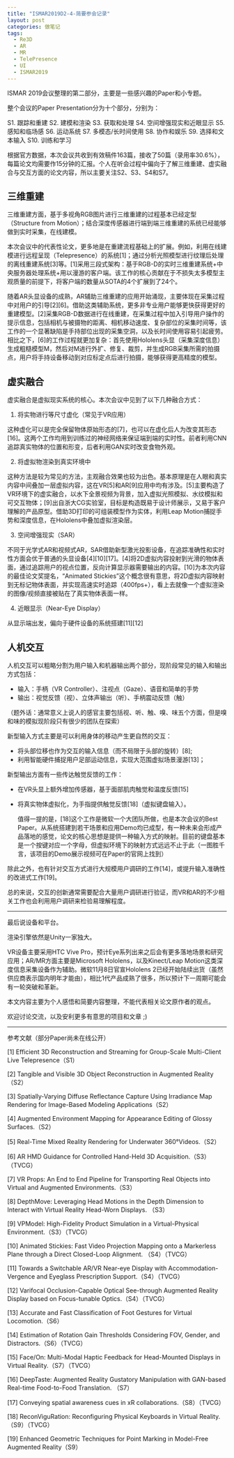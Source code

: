 ```yaml
---
title: "ISMAR2019D2-4-简要参会记录"
layout: post
categories: 做笔记
tags:
  - Re3D
  - AR
  - MR
  - TelePresence
  - UI
  - ISMAR2019
---
```


ISMAR 2019会议整理的第二部分，主要是一些感兴趣的Paper和小专题。

<!-- more -->

整个会议的Paper Presentation分为十个部分，分别为：

S1. 跟踪和重建
S2. 建模和渲染
S3. 获取和处理
S4. 空间增强现实和近眼显示
S5. 感知和临场感
S6. 运动系统
S7. 多模态/长时间使用
S8. 协作和娱乐
S9. 选择和文本输入
S10. 训练和学习

根据官方数据，本次会议共收到有效稿件163篇，接收了50篇（录用率30.6%），每篇论文均需要作15分钟的汇报。个人在听会过程中偏向于了解三维重建、虚实融合与交互方面的论文内容，所以主要关注S2、S3、S4和S7。

## 三维重建

三维重建方面，基于多视角RGB图片进行三维重建的过程基本已经定型（Structure from Motion）；结合深度传感器进行端到端三维重建的系统已经能够做到实时采集，在线建模。

本次会议中的代表性论文，更多地是在重建流程基础上的扩展。例如，利用在线建模进行远程呈现（Telepresence）的系统[1]；通过分析光照模型进行纹理后处理的离线重建系统[3]等。[1]采用三段式架构：基于RGB-D的实时三维重建系统+中央服务器处理系统+用以漫游的客户端。该工作的核心贡献在于不损失太多模型主观质量的前提下，将客户端的数量从SOTA的4个扩展到了24个。

随着AR头显设备的成熟，AR辅助三维重建的应用开始涌现，主要体现在采集过程中对用户的引导\[2\]\[6\]。借助这类辅助系统，更多非专业用户能够更快获得更好的重建模型。[2]采集RGB-D数据进行在线重建，在采集过程中加入引导用户操作的提示信息，包括相机与被摄物的距离、相机移动速度、复杂部位的采集时间等，该工作的一个显著缺陷是手持部位出现的采集空洞，以及长时间使用容易引起疲劳。相比之下，[6]的工作过程就更加复杂：首先使用Hololens头显（采集深度信息）生成粗糙模型M，然后对M进行外扩、修复、裁剪，并生成RGB采集所需的拍摄点，用户将手持设备移动到对应标定点后进行拍摄，能够获得更高精度的模型。

## 虚实融合

虚实融合是虚拟现实系统的核心。本次会议中见到了以下几种融合方式：

1. 将实物进行等尺寸虚化（常见于VR应用）

这种虚化可以是完全保留物体原始形态的[7]，也可以在虚化后人为改变其形态[16]。这两个工作均用到训练过的神经网络来保证端到端的实时性。前者利用CNN追踪真实物体的位置和形变，后者利用GAN实时改变食物外观。

2. 将虚拟物渲染到真实环境中

这种方法是较为常见的方法，主观融合效果也较为出色。基本原理是在人眼和真实内容中间叠加一层虚拟内容，这在VR[5]和AR[9]应用中均有涉及。\[5]主要构造了VR环境下的虚实融合，以水下全景视频为背景，加入虚拟光照模拟、水纹模拟和可交互物体；[9]出自浙大CG实验室，目标是构造既易于设计师展示，又易于客户理解的产品原型。借助3D打印的可组装模型作为实体，利用Leap Motion捕捉手势和深度信息，在Hololens中叠加虚拟渲染层。

3. 空间增强现实（SAR）

不同于光学式AR和视频式AR，SAR借助新型激光投影设备，在追踪准确性和实时性方面会优于普通的头显设备\[4]\[10]\[17]。[4]将2D虚拟内容投射到光滑的物体表面，通过追踪用户的视点位置，反向计算显示器需要输出的内容。[10]为本次内容的最佳论文奖提名，“Animated Stickies”这个概念很有意思，将2D虚拟内容映射到无标记物体表面，并实现高速实时追踪（400fps+），看上去就像一个虚拟渲染的图像/视频直接被贴在了真实物体表面一样。

4. 近眼显示（Near-Eye Display）

从显示端出发，偏向于硬件设备的系统搭建\[11]\[12]

## 人机交互

人机交互可以粗略分割为用户输入和机器输出两个部分，现阶段常见的输入和输出方式包括：

* 输入：手柄（VR Controller）、注视点（Gaze）、语音和简单的手势
* 输出：视觉反馈（视）、立体声输出（听）、手柄震动反馈（触）

（题外话：通常意义上说人的感官主要包括视、听、触、嗅、味五个方面，但是嗅和味的模拟现阶段只有很少的团队在探索）

新型输入方式主要是可以利用身体的移动产生更自然的交互：

* 将头部位移也作为交互的输入信息（而不局限于头部的旋转）[8];
* 利用智能硬件捕捉用户足部运动信息，实现大范围虚拟场景漫游[13]；

新型输出方面有一些传达触觉反馈的工作：

* 在VR头显上额外增加传感器，基于面部肌肉触觉和温度反馈[15]

* 将真实物体虚拟化，为手指提供触觉反馈[18]（虚拟键盘输入）。

  值得一提的是，[18]这个工作是微软一个大团队所做，也是本次会议的Best Paper。从系统搭建到若干场景和应用Demo均已成型，有一种未来会形成产品落地的感觉，论文的核心思想是提供一种输入方式的映射。目前的键盘基本是一个按键对应一个字母，但虚拟环境下的映射方式远远不止于此（一图胜千言，该项目的Demo展示视频可在Paper的官网上找到）

除此之外，也有针对交互方式进行大规模用户调研的工作[14]，或提升输入准确性的改进式工作[19]。

总的来说，交互的创新通常需要配合大量用户调研进行验证，而VR和AR的不少相关工作也会利用用户调研来检验易理解程度。

---

最后说设备和平台。

渲染引擎依然是Unity一家独大。

VR设备主要采用HTC Vive Pro，预计Eye系列出来之后会有更多落地场景和研究应用；AR/MR方面主要是Microsoft Hololens，以及Kinect/Leap Motion这类深度信息采集设备作为辅助。微软11月8日官宣Hololens 2已经开始陆续出货（虽然供应商表示国内明年才能由），相比1代产品成熟了很多，所以预计下一周期可能会有一轮突破和革新。



本文内容主要为个人感悟和简要内容整理，不能代表相关论文原作者的观点。

欢迎讨论交流，以及安利更多有意思的项目和文章 ;)

---

参考文献（部分Paper尚未在线公开）

[1] Efficient 3D Reconstruction and Streaming for Group-Scale Multi-Client Live Telepresence（S1）

[2] Tangible and Visible 3D Object Reconstruction in Augmented Reality（S2）

[3] Spatially-Varying Diffuse Reflectance Capture Using Irradiance Map Rendering for Image-Based Modeling Applications（S2）

[4] Augmented Environment Mapping for Appearance Editing of Glossy Surfaces.（S2）

[5] Real-Time Mixed Reality Rendering for Underwater 360°Videos.（S2）

[6] AR HMD Guidance for Controlled Hand-Held 3D Acquisition.（S3）（TVCG）

[7] VR Props: An End to End Pipeline for Transporting Real Objects into Virtual and Augmented Environments.（S3）

[8] DepthMove: Leveraging Head Motions in the Depth Dimension to Interact with Virtual Reality Head-Worn Displays. （S3）

[9] VPModel: High-Fidelity Product Simulation in a Virtual-Physical Environment.（S3）（TVCG）

[10] Animated Stickies: Fast Video Projection Mapping onto a Markerless Plane through a Direct Closed-Loop Alignment. （S4）（TVCG）

[11] Towards a Switchable AR/VR Near-eye Display with Accommodation-Vergence and Eyeglass Prescription Support.（S4）（TVCG）

[12] Varifocal Occlusion-Capable Optical See-through Augmented Reality Display based on Focus-tunable Optics.（S4）（TVCG）

[13] Accurate and Fast Classification of Foot Gestures for Virtual Locomotion.（S6）

[14] Estimation of Rotation Gain Thresholds Considering FOV, Gender, and Distractors.（S6）（TVCG）

[15] Face/On: Multi-Modal Haptic Feedback for Head-Mounted Displays in Virtual Reality.（S7）（TVCG）

[16] DeepTaste: Augmented Reality Gustatory Manipulation with GAN-based Real-time Food-to-Food Translation. （S7）

[17] Conveying spatial awareness cues in xR collaborations.（S8）（TVCG）

[18] ReconViguRation: Reconfiguring Physical Keyboards in Virtual Reality.（S9）（TVCG）

[19] Enhanced Geometric Techniques for Point Marking in Model-Free Augmented Reality（S9）